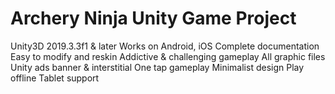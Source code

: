 # Archery Ninja Unity Game Project
 Unity3D 2019.3.3f1 & later Works on Android, iOS Complete documentation Easy to modify and reskin Addictive & challenging gameplay All graphic files Unity ads banner & interstitial One tap gameplay Minimalist design Play offline Tablet support
